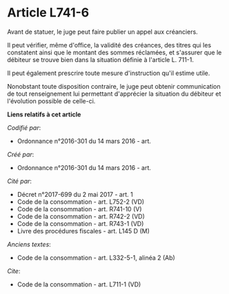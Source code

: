 # Article L741-6

Avant de statuer, le juge peut faire publier un appel aux créanciers. 

Il peut vérifier, même d'office, la validité des créances, des titres qui les constatent ainsi que le montant des sommes
réclamées, et s'assurer que le débiteur se trouve bien dans la situation définie à l'article L. 711-1. 

Il peut également prescrire toute mesure d'instruction qu'il estime utile. 

Nonobstant toute disposition contraire, le juge peut obtenir communication de tout renseignement lui permettant d'apprécier
la situation du débiteur et l'évolution possible de celle-ci.

**Liens relatifs à cet article**

_Codifié par_:

  - Ordonnance n°2016-301 du 14 mars 2016 - art.

_Créé par_:

  - Ordonnance n°2016-301 du 14 mars 2016 - art.

_Cité par_:

  - Décret n°2017-699 du 2 mai 2017 - art. 1
  - Code de la consommation - art. L752-2 (VD)
  - Code de la consommation - art. R741-10 (V)
  - Code de la consommation - art. R742-2 (VD)
  - Code de la consommation - art. R743-1 (VD)
  - Livre des procédures fiscales - art. L145 D (M)

_Anciens textes_:

  - Code de la consommation - art. L332-5-1, alinéa 2 (Ab)

_Cite_:

  - Code de la consommation - art. L711-1 (VD)
